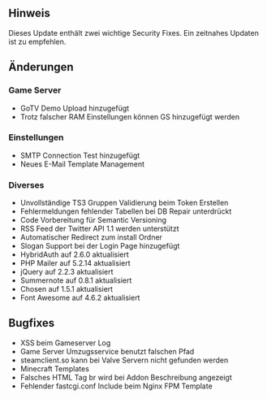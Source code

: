 ## Hinweis

Dieses Update enthält zwei wichtige Security Fixes. Ein zeitnahes Updaten ist zu empfehlen.

## Änderungen

### Game Server

- GoTV Demo Upload hinzugefügt
- Trotz falscher RAM Einstellungen können GS hinzugefügt werden

### Einstellungen

- SMTP Connection Test hinzugefügt
- Neues E-Mail Template Management

### Diverses

- Unvollständige TS3 Gruppen Validierung beim Token Erstellen
- Fehlermeldungen fehlender Tabellen bei DB Repair unterdrückt
- Code Vorbereitung für Semantic Versioning
- RSS Feed der Twitter API 1.1 werden unterstützt
- Automatischer Redirect zum install Ordner
- Slogan Support bei der Login Page hinzugefügt
- HybridAuth auf 2.6.0 aktualisiert
- PHP Mailer auf 5.2.14 aktualisiert
- jQuery auf 2.2.3 aktualisiert
- Summernote auf 0.8.1 aktualisiert
- Chosen auf 1.5.1 aktualisiert
- Font Awesome auf 4.6.2 aktualisiert

## Bugfixes

- XSS beim Gameserver Log
- Game Server Umzugsservice benutzt falschen Pfad
- steamclient.so kann bei Valve Servern nicht gefunden werden
- Minecraft Templates
- Falsches HTML Tag br wird bei Addon Beschreibung angezeigt
- Fehlender fastcgi.conf Include beim Nginx FPM Template
